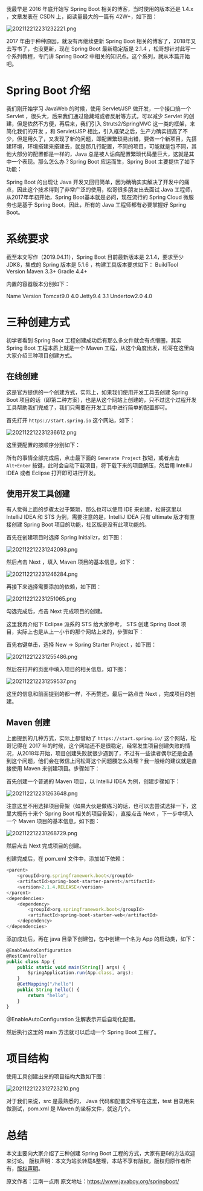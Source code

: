 


我最早是 2016 年底开始写 Spring Boot 相关的博客，当时使用的版本还是 1.4.x ，文章发表在 CSDN 上，阅读量最大的一篇有 42W+，如下图：

![202112212231232221.png](https://gitee.com/hezhiyuan007/java-study/raw/master/images/SpringBoot3/5428a7f6-d9d8-49b4-a9a7-d610873e28ca.png)

2017 年由于种种原因，就没有再继续更新 Spring Boot 相关的博客了，2018年又去写书了，也没更新，现在 Spring Boot 最新稳定版是 2.1.4 ，松哥想针对此写一个系列教程，专门讲 Spring Boot2 中相关的知识点。这个系列，就从本篇开始吧。

# Spring Boot 介绍

我们刚开始学习 JavaWeb 的时候，使用 Servlet/JSP 做开发，一个接口搞一个 Servlet ，很头大，后来我们通过隐藏域或者反射等方式，可以减少 Servlet 的创建，但是依然不方便，再后来，我们引入 Struts2/SpringMVC 这一类的框架，来简化我们的开发 ，和 Servlet/JSP 相比，引入框架之后，生产力确实提高了不少，但是用久了，又发现了新的问题，即配置繁琐易出错，要做一个新项目，先搭建环境，环境搭建来搭建去，就是那几行配置，不同的项目，可能就是包不同，其他大部分的配置都是一样的，Java 总是被人诟病配置繁琐代码量巨大，这就是其中一个表现。那么怎么办？Spring Boot 应运而生，Spring Boot 主要提供了如下功能：

Spring Boot 的出现让 Java 开发又回归简单，因为确确实实解决了开发中的痛点，因此这个技术得到了非常广泛的使用，松哥很多朋友出去面试 Java 工程师，从2017年年初开始，Spring Boot基本就是必问，现在流行的 Spring Cloud 微服务也是基于 Spring Boot，因此，所有的 Java 工程师都有必要掌握好 Spring Boot。

# 系统要求

截至本文写作（2019.04.11），Spring Boot 目前最新版本是 2.1.4，要求至少 JDK8，集成的 Spring 版本是 5.1.6 ，构建工具版本要求如下：
BuildTool Version Maven 3.3+ Gradle 4.4+

内置的容器版本分别如下：

Name Version Tomcat9.0 4.0 Jetty9.4 3.1 Undertow2.0 4.0

# 三种创建方式

初学者看到 Spring Boot 工程创建成功后有那么多文件就会有点懵圈，其实 Spring Boot 工程本质上就是一个 Maven 工程，从这个角度出发，松哥在这里向大家介绍三种项目创建方式。

## 在线创建

这是官方提供的一个创建方式，实际上，如果我们使用开发工具去创建 Spring Boot 项目的话（即第二种方案），也是从这个网站上创建的，只不过这个过程开发工具帮助我们完成了，我们只需要在开发工具中进行简单的配置即可。

首先打开 `https://start.spring.io` 这个网站，如下：

![202112212231236612.png](https://gitee.com/hezhiyuan007/java-study/raw/master/images/SpringBoot3/fb1cc318-ab33-475c-8ff7-c17f397abff4.png)

这里要配置的按顺序分别如下：

所有的事情全部完成后，点击最下面的 `Generate Project` 按钮，或者点击 `Alt+Enter` 按键，此时会自动下载项目，将下载下来的项目解压，然后用 IntelliJ IDEA 或者 Eclipse 打开即可进行开发。

## 使用开发工具创建

有人觉得上面的步骤太过于繁琐，那么也可以使用 IDE 来创建，松哥这里以 IntelliJ IDEA 和 STS 为例，需要注意的是，IntelliJ IDEA 只有 ultimate 版才有直接创建 Spring Boot 项目的功能，社区版是没有此项功能的。

首先在创建项目时选择 Spring Initializr，如下图：

![202112212231242093.png](https://gitee.com/hezhiyuan007/java-study/raw/master/images/SpringBoot3/43f0356b-2466-4644-83e2-0a11b42ebbf0.png)

然后点击 Next ，填入 Maven 项目的基本信息，如下：

![202112212231246284.png](https://gitee.com/hezhiyuan007/java-study/raw/master/images/SpringBoot3/0fff70e3-a817-4f1d-b8b5-09d9e343463c.png)

再接下来选择需要添加的依赖，如下图：

![202112212231251065.png](https://gitee.com/hezhiyuan007/java-study/raw/master/images/SpringBoot3/bcf2fd1f-8354-4330-a66d-7b3d82a52216.png)

勾选完成后，点击 Next 完成项目的创建。

这里我再介绍下 Eclipse 派系的 STS 给大家参考， STS 创建 Spring Boot 项目，实际上也是从上一小节的那个网站上来的，步骤如下：

首先右键单击，选择 New -> Spring Starter Project ，如下图：

![202112212231255486.png](https://gitee.com/hezhiyuan007/java-study/raw/master/images/SpringBoot3/563b5d07-8c94-4c6c-8049-f6dcff9a6986.png)

然后在打开的页面中填入项目的相关信息，如下图：

![202112212231259537.png](https://gitee.com/hezhiyuan007/java-study/raw/master/images/SpringBoot3/8cf2628a-5026-4392-b0b5-fb747e2ce15b.png)

这里的信息和前面提到的都一样，不再赘述。最后一路点击 Next ，完成项目的创建。

## Maven 创建

上面提到的几种方式，实际上都借助了 `https://start.spring.io/` 这个网站，松哥记得在 2017 年的时候，这个网站还不是很稳定，经常发生项目创建失败的情况，从2018年开始，项目创建失败就很少遇到了，不过有一些读者偶尔还是会遇到这个问题，他们会在微信上问松哥这个问题腰怎么处理？我一般给的建议就是直接使用 Maven 来创建项目。步骤如下：

首先创建一个普通的 Maven 项目，以 IntelliJ IDEA 为例，创建步骤如下：

![202112212231263648.png](https://gitee.com/hezhiyuan007/java-study/raw/master/images/SpringBoot3/b226f414-6924-4b5a-a2c1-37dd65c7faeb.png)

注意这里不用选择项目骨架（如果大伙是做练习的话，也可以去尝试选择一下，这里大概有十来个 Spring Boot 相关的项目骨架），直接点击 Next ，下一步中填入一个 Maven 项目的基本信息，如下图：

![202112212231268729.png](https://gitee.com/hezhiyuan007/java-study/raw/master/images/SpringBoot3/c36902c5-afd9-412a-a195-57e2a221ec19.png)

然后点击 Next 完成项目的创建。

创建完成后，在 pom.xml 文件中，添加如下依赖：

```js 
<parent>
    <groupId>org.springframework.boot</groupId>
    <artifactId>spring-boot-starter-parent</artifactId>
    <version>2.1.4.RELEASE</version>
</parent>
<dependencies>
    <dependency>
        <groupId>org.springframework.boot</groupId>
        <artifactId>spring-boot-starter-web</artifactId>
    </dependency>
</dependencies>
```

添加成功后，再在 java 目录下创建包，包中创建一个名为 App 的启动类，如下：


```js 
@EnableAutoConfiguration
@RestController
public class App {
    public static void main(String[] args) {
        SpringApplication.run(App.class, args);
    }
    @GetMapping("/hello")
    public String hello() {
        return "hello";
    }
}
```

@EnableAutoConfiguration 注解表示开启自动化配置。

然后执行这里的 main 方法就可以启动一个 Spring Boot 工程了。

# 项目结构

使用工具创建出来的项目结构大致如下图：

![2021122122312723210.png](https://gitee.com/hezhiyuan007/java-study/raw/master/images/SpringBoot3/04cd0dc1-2a03-4dbf-92c2-ee32b646bbcb.png)

对于我们来说，src 是最熟悉的， Java 代码和配置文件写在这里，test 目录用来做测试，pom.xml 是 Maven 的坐标文件，就这几个。

# 总结

本文主要向大家介绍了三种创建 Spring Boot 工程的方式，大家有更6的方法欢迎来讨论。
版权声明：本文为站长转载&整理，本站不享有版权，版权归原作者所有，[版权声明](https://gitee.com/hezhiyuan007/java-notes/raw/master/disclaimer.md)。




原文作者：江南一点雨 原文地址：https://www.javaboy.org/springboot/
